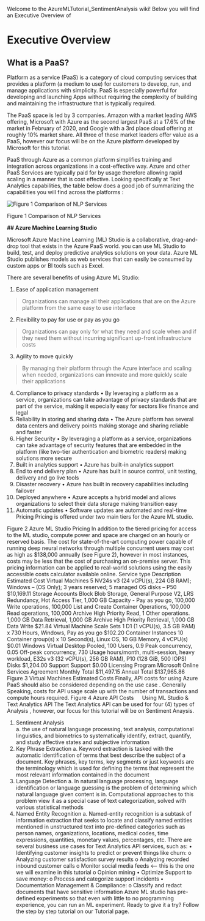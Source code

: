 Welcome to the AzureMLTutorial_SentimentAnalysis wiki! Below you will find an Executive Overview of 

# **Executive Overview**

## **What is a PaaS?**

Platform as a service (PaaS) is a category of cloud computing services that provides a platform (a medium to use) for customers to develop, run, and manage applications with simplicity. PaaS is especially powerful for developing and launching Apps without requiring the complexity of building and maintaining the infrastructure that is typically required.

The PaaS space is led by 3 companies. Amazon with a market leading AWS offering, Microsoft with Azure as the second largest  PaaS at a 17.6%  of the market in February of 2020, and Google with a 3rd place cloud offering at roughly 10% market share. All three of these market leaders offer value as a PaaS, however our focus will be on the Azure platform developed by Microsoft for this tutorial.

PaaS through Azure as a common platform simplifies training and integration across organizations in a cost-effective way. Azure and other PaaS Services are typically paid for by usage therefore allowing rapid scaling  in a manner that is cost effective. 
Looking specifically at Text Analytics capabilities, the table below does a good job of summarizing the capabilities you will find across the platforms :
 
![Figure 1 Comparison of NLP Services](https://user-images.githubusercontent.com/55206834/86625341-f254de00-bf92-11ea-81a8-f0297571805d.png)

Figure 1 Comparison of NLP Services

**## Azure Machine Learning Studio**

Microsoft Azure Machine Learning (ML) Studio is a collaborative, drag-and-drop tool that exists in the Azure PaaS world. you can use ML Studio to build, test, and deploy predictive analytics solutions on your data. Azure ML Studio publishes models as web services that can easily be consumed by custom apps or BI tools such as Excel. 

There are several benefits of using Azure ML Studio: 
1. Ease of application management
> Organizations can manage all their applications that are on the Azure platform from the same easy to use interface
2. Flexibility to pay for use or pay as you go
> Organizations can pay only for what they need and scale when and if they need them without incurring significant up-front infrastructure costs
3. Agility to move quickly
> By managing their platform through the Azure interface and scaling when needed, organizations can innovate and more quickly scale their applications
4.	Compliance to privacy standards
•	By leveraging a platform as a service, organizations can take advantage of privacy standards that are part of the service, making it especially easy for sectors like finance and legal
5.	Reliability in storing and sharing data
•	The Azure platform has several data centers and delivery points making storage and sharing reliable and faster
6.	Higher Security
•	By leveraging a platform as a service, organizations can take advantage of security features that are embedded in the platform (like two-tier authentication and biometric readers) making solutions more secure
7.	Built in analytics support
•	Azure has built-in analytics support
8.	End to end delivery plan
•	Azure has built in source control, unit testing, delivery and go live tools
9.	Disaster recovery
•	Azure has built in recovery capabilities including failover
10.	Deployed anywhere
•	Azure accepts a hybrid model and allows organizations to select their data storage making transition easy
11.	Automatic updates
•	Software updates are automated and real-time
 
Pricing
Pricing is offered under two main tiers  for the Azure ML studio.
 
Figure 2 Azure ML Studio Pricing
In addition to the tiered pricing for access to the ML studio, compute power and space are charged on an hourly or reserved basis. The cost for state-of-the-art computing power capable of running deep neural networks through multiple concurrent users may cost as high as $138,000 annually (see Figure 2), however in most instances, costs may be less that the cost of purchasing an on-premise server. This pricing   information can be applied to real-world solutions using the easily accessible costs calculator available online.
Service type	Description	Estimated Cost
Virtual Machines	5 NV24s v3 (24 vCPU(s), 224 GB RAM); Windows – (OS Only); 3 years reserved; 5 managed OS disks – P50	$10,169.11
Storage Accounts	Block Blob Storage, General Purpose V2, LRS Redundancy, Hot Access Tier, 1,000 GB Capacity - Pay as you go, 100,000 Write operations, 100,000 List and Create Container Operations, 100,000 Read operations, 100,000 Archive High Priority Read, 1 Other operations. 1,000 GB Data Retrieval, 1,000 GB Archive High Priority Retrieval, 1,000 GB Data Write	$21.84
Virtual Machine Scale Sets	1 D1 (1 vCPU(s), 3.5 GB RAM) x 730 Hours, Windows, Pay as you go	$102.20
Container Instances	10 Container group(s) x 10 Second(s), Linux OS, 10 GB Memory, 4 vCPU(s)	$0.01
Windows Virtual Desktop	Pooled, 100 Users, 0.9 Peak concurrency, 0.05 Off-peak concurrency, 730 Usage hours/month, multi-session, heavy workload, E32s v3 (32 vCPU(s), 256 GB RAM), P10 (128 GiB, 500 IOPS) Disks
$1,204.00
Support	Support	$0.00
 	Licensing Program	Microsoft Online Services Agreement
 	Monthly Total	$11,497.15
 	Annual Total	$137,965.86
Figure 3 Virtual Machines Estimated Costs
Finally, API costs for using Azure PaaS should also be considered depending on the use case . Generally Speaking, costs for API usage scale up with the number of transactions and compute hours required.
 Figure 4 Azure API Costs
 
Using ML Studio & Text Analytics API
The Text Analytics API can be used for four (4) types of Analysis , however, our focus for this tutorial will be on Sentiment Anaysis.
1.	Sentiment Analysis  
a.	the use of natural language processing, text analysis, computational linguistics, and biometrics to systematically identify, extract, quantify, and study affective states and subjective information
2.	Key Phrase Extraction 
a.	Keyword extraction is tasked with the automatic identification of terms that best describe the subject of a document. Key phrases, key terms, key segments or just keywords are the terminology which is used for defining the terms that represent the most relevant information contained in the document
3.	Language Detection 
a.	In natural language processing, language identification or language guessing is the problem of determining which natural language given content is in. Computational approaches to this problem view it as a special case of text categorization, solved with various statistical methods
4.	Named Entity Recognition 
a.	Named-entity recognition is a subtask of information extraction that seeks to locate and classify named entities mentioned in unstructured text into pre-defined categories such as person names, organizations, locations, medical codes, time expressions, quantities, monetary values, percentages, etc.
There are several business use cases for Text Analytics API services, such as: 
•	Identifying customer insights to predict or prevent things like churn:
o	Analyzing customer satisfaction survey results 
o	Analyzing recorded inbound customer calls
o	Monitor social media feeds <-- this is the one we will examine in this tutorial
o	Opinion mining
•	Optimize Support to save money:
o	Process and categorize support incidents
•	Documentation Management & Compliance:
o	Classify and redact documents that have sensitive information
Azure ML studio has pre-defined experiments so that even with little to no programming experience, you can run an ML experiment. Ready to give it a try? Follow the step by step tutorial on our Tutorial page.

